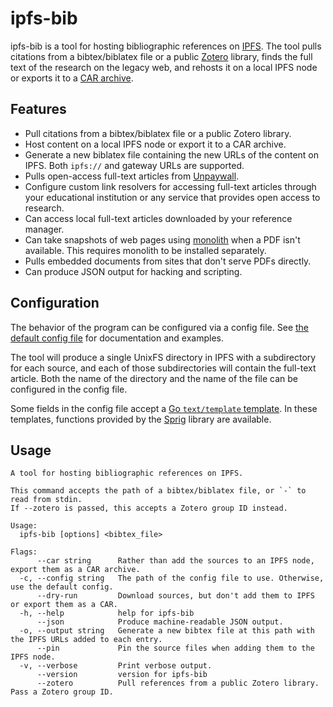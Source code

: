 # ipfs-bib

ipfs-bib is a tool for hosting bibliographic references on
[IPFS](https://ipfs.io). The tool pulls citations from a bibtex/biblatex file
or a public [Zotero](https://zotero.org) library, finds the full text of the
research on the legacy web, and rehosts it on a local IPFS node or exports it
to a [CAR archive](ipns://ipld.io/specs/transport/car/).

## Features

- Pull citations from a bibtex/biblatex file or a public Zotero library.
- Host content on a local IPFS node or export it to a CAR archive.
- Generate a new biblatex file containing the new URLs of the content on IPFS.
  Both `ipfs://` and gateway URLs are supported.
- Pulls open-access full-text articles from [Unpaywall](https://unpaywall.org/).
- Configure custom link resolvers for accessing full-text articles through your
  educational institution or any service that provides open access to research.
- Can access local full-text articles downloaded by your reference manager.
- Can take snapshots of web pages using
  [monolith](https://github.com/Y2Z/monolith) when a PDF isn't available. This
  requires monolith to be installed separately.
- Pulls embedded documents from sites that don't serve PDFs directly.
- Can produce JSON output for hacking and scripting.

## Configuration

The behavior of the program can be configured via a config file. See [the
default config file](./config/config.toml) for documentation and examples.

The tool will produce a single UnixFS directory in IPFS with a subdirectory for
each source, and each of those subdirectories will contain the full-text
article. Both the name of the directory and the name of the file can be
configured in the config file.

Some fields in the config file accept a [Go `text/template`
template](https://pkg.go.dev/text/template). In these templates, functions
provided by the [Sprig](https://github.com/Masterminds/sprig) library are
available.

## Usage

```
A tool for hosting bibliographic references on IPFS.

This command accepts the path of a bibtex/biblatex file, or `-` to read from stdin.
If --zotero is passed, this accepts a Zotero group ID instead.

Usage:
  ipfs-bib [options] <bibtex_file>

Flags:
      --car string      Rather than add the sources to an IPFS node, export them as a CAR archive.
  -c, --config string   The path of the config file to use. Otherwise, use the default config.
      --dry-run         Download sources, but don't add them to IPFS or export them as a CAR.
  -h, --help            help for ipfs-bib
      --json            Produce machine-readable JSON output.
  -o, --output string   Generate a new bibtex file at this path with the IPFS URLs added to each entry.
      --pin             Pin the source files when adding them to the IPFS node.
  -v, --verbose         Print verbose output.
      --version         version for ipfs-bib
      --zotero          Pull references from a public Zotero library. Pass a Zotero group ID.
```
